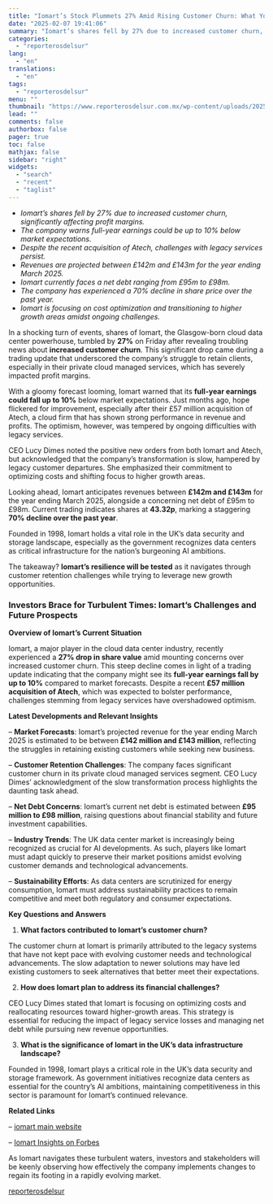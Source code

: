 ```yaml
---
title: "Iomart’s Stock Plummets 27% Amid Rising Customer Churn: What You Need to Know"
date: "2025-02-07 19:41:06"
summary: "Iomart’s shares fell by 27% due to increased customer churn, significantly affecting profit margins.The company warns full-year earnings could be up to 10% below market expectations.Despite the recent acquisition of Atech, challenges with legacy services persist.Revenues are projected between £142m and £143m for the year ending March 2025.Iomart currently faces..."
categories:
  - "reporterosdelsur"
lang:
  - "en"
translations:
  - "en"
tags:
  - "reporterosdelsur"
menu: ""
thumbnail: "https://www.reporterosdelsur.com.mx/wp-content/uploads/2025/02/compressed_img-EBiY04jFrBRjABd3sbp7kolm-480x384.png"
lead: ""
comments: false
authorbox: false
pager: true
toc: false
mathjax: false
sidebar: "right"
widgets:
  - "search"
  - "recent"
  - "taglist"
---
```


* *Iomart’s shares fell by 27% due to increased customer churn, significantly affecting profit margins.*
* *The company warns full-year earnings could be up to 10% below market expectations.*
* *Despite the recent acquisition of Atech, challenges with legacy services persist.*
* *Revenues are projected between £142m and £143m for the year ending March 2025.*
* *Iomart currently faces a net debt ranging from £95m to £98m.*
* *The company has experienced a 70% decline in share price over the past year.*
* *Iomart is focusing on cost optimization and transitioning to higher growth areas amidst ongoing challenges.*

In a shocking turn of events, shares of Iomart, the Glasgow-born cloud data center powerhouse, tumbled by **27%** on Friday after revealing troubling news about **increased customer churn**. This significant drop came during a trading update that underscored the company’s struggle to retain clients, especially in their private cloud managed services, which has severely impacted profit margins.

With a gloomy forecast looming, Iomart warned that its **full-year earnings could fall up to 10%** below market expectations. Just months ago, hope flickered for improvement, especially after their £57 million acquisition of Atech, a cloud firm that has shown strong performance in revenue and profits. The optimism, however, was tempered by ongoing difficulties with legacy services.

CEO Lucy Dimes noted the positive new orders from both Iomart and Atech, but acknowledged that the company’s transformation is slow, hampered by legacy customer departures. She emphasized their commitment to optimizing costs and shifting focus to higher growth areas.

Looking ahead, Iomart anticipates revenues between **£142m and £143m** for the year ending March 2025, alongside a concerning net debt of £95m to £98m. Current trading indicates shares at **43.32p**, marking a staggering **70% decline over the past year**.

Founded in 1998, Iomart holds a vital role in the UK’s data security and storage landscape, especially as the government recognizes data centers as critical infrastructure for the nation’s burgeoning AI ambitions.

The takeaway? **Iomart’s resilience will be tested** as it navigates through customer retention challenges while trying to leverage new growth opportunities.

### Investors Brace for Turbulent Times: Iomart’s Challenges and Future Prospects

**Overview of Iomart’s Current Situation**

Iomart, a major player in the cloud data center industry, recently experienced a **27% drop in share value** amid mounting concerns over increased customer churn. This steep decline comes in light of a trading update indicating that the company might see its **full-year earnings fall by up to 10%** compared to market forecasts. Despite a recent **£57 million acquisition of Atech**, which was expected to bolster performance, challenges stemming from legacy services have overshadowed optimism.

**Latest Developments and Relevant Insights**

– **Market Forecasts**: Iomart’s projected revenue for the year ending March 2025 is estimated to be between **£142 million and £143 million**, reflecting the struggles in retaining existing customers while seeking new business.

– **Customer Retention Challenges**: The company faces significant customer churn in its private cloud managed services segment. CEO Lucy Dimes’ acknowledgment of the slow transformation process highlights the daunting task ahead.

– **Net Debt Concerns**: Iomart’s current net debt is estimated between **£95 million to £98 million**, raising questions about financial stability and future investment capabilities.

– **Industry Trends**: The UK data center market is increasingly being recognized as crucial for AI developments. As such, players like Iomart must adapt quickly to preserve their market positions amidst evolving customer demands and technological advancements.

– **Sustainability Efforts**: As data centers are scrutinized for energy consumption, Iomart must address sustainability practices to remain competitive and meet both regulatory and consumer expectations.

**Key Questions and Answers**

1. **What factors contributed to Iomart’s customer churn?**  

The customer churn at Iomart is primarily attributed to the legacy systems that have not kept pace with evolving customer needs and technological advancements. The slow adaptation to newer solutions may have led existing customers to seek alternatives that better meet their expectations.

2. **How does Iomart plan to address its financial challenges?**  

CEO Lucy Dimes stated that Iomart is focusing on optimizing costs and reallocating resources toward higher-growth areas. This strategy is essential for reducing the impact of legacy service losses and managing net debt while pursuing new revenue opportunities.

3. **What is the significance of Iomart in the UK’s data infrastructure landscape?**  

Founded in 1998, Iomart plays a critical role in the UK’s data security and storage framework. As government initiatives recognize data centers as essential for the country’s AI ambitions, maintaining competitiveness in this sector is paramount for Iomart’s continued relevance.

**Related Links**  

– [iomart main website](https://www.iomart.com)  

– [Iomart Insights on Forbes](https://www.forbes.com)

As Iomart navigates these turbulent waters, investors and stakeholders will be keenly observing how effectively the company implements changes to regain its footing in a rapidly evolving market.

[reporterosdelsur](https://www.reporterosdelsur.com.mx/news-en/iomarts-stock-plummets-27-amid-rising-customer-churn-what-you-need-to-know/127023/)

